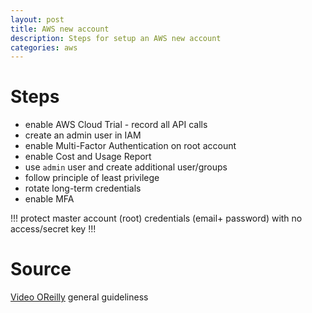 ```yaml
---
layout: post
title: AWS new account 
description: Steps for setup an AWS new account 
categories: aws
---
```


Steps
===
- enable AWS Cloud Trial - record all API calls
- create an admin user in IAM
- enable Multi-Factor Authentication on root account
- enable Cost and Usage Report
- use `admin` user and create additional user/groups
- follow principle of least privilege
- rotate long-term credentials
- enable MFA


!!! protect master account (root) credentials (email+ password) with no access/secret key !!!

Source
=====  

[Video OReilly](https://learning.oreilly.com/videos/amazon-web-services/9780135581247/9780135581247-awss_01_02_12_00) general guideliness  


